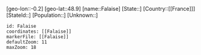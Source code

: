 ﻿---
location: [48.9,-0.2]
mapzoom: [7,12] 
mapmarker: city 
type: City
tags:
- geo/City


SpocWebEntityId: 30117
isDeleted: false
confidential: public

---
[geo-lon::-0.2]
[geo-lat::48.9]
[name::Falaise]
[State::]
[Country::[[France]]]
[StateId::]
[Population::]
[Unknown::]


```leaflet
id: Falaise
coordinates: [[Falaise]]
markerFile: [[Falaise]]
defaultZoom: 11 
maxZoom: 18
```
